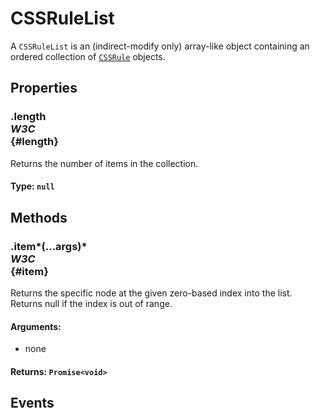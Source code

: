 # CSSRuleList

<div class='overview'>A <code>CSSRuleList</code> is an (indirect-modify only) array-like object containing an ordered collection of <code><a href="/en/DOM/cssRule" title="en/DOM/cssRule">CSSRule</a></code> objects.</div>

## Properties

### .length <div class="specs"><i>W3C</i></div> {#length}

Returns the number of items in the collection.

#### **Type**: `null`

## Methods

### .item*(...args)* <div class="specs"><i>W3C</i></div> {#item}

Returns the specific node at the given zero-based index into the list. Returns null if the index is out of range.

#### **Arguments**:


 - none

#### **Returns**: `Promise<void>`

## Events
